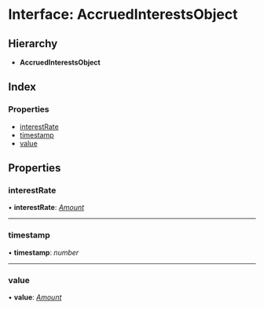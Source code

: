 # Interface: AccruedInterestsObject

## Hierarchy

- **AccruedInterestsObject**

## Index

### Properties

- [interestRate](_typings_.accruedinterestsobject.md#interestrate)
- [timestamp](_typings_.accruedinterestsobject.md#timestamp)
- [value](_typings_.accruedinterestsobject.md#value)

## Properties

### interestRate

• **interestRate**: _[Amount](_typings_.amount.md)_

---

### timestamp

• **timestamp**: _number_

---

### value

• **value**: _[Amount](_typings_.amount.md)_

